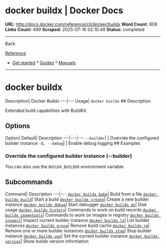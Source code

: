 # docker buildx | Docker Docs

**URL:** http://docs.docker.com/reference/cli/docker/buildx
**Word Count:** 808
**Links Count:** 499
**Scraped:** 2025-07-16 02:10:49
**Status:** completed

---

Back

[Reference](https://docs.docker.com/reference/)

  * [Get started](http://docs.docker.com/get-started/)   * [Guides](http://docs.docker.com/guides/)   * [Manuals](http://docs.docker.com/manuals/)

* * *

# docker buildx

Description| Docker Buildx   ---|---   Usage| `docker buildx`      ## Description

Extended build capabilities with BuildKit

## Options

Option| Default| Description   ---|---|---   `--builder`| | Override the configured builder instance   `-D, --debug`| | Enable debug logging      ## Examples

### Override the configured builder instance \(--builder\)

You can also use the `BUILDX_BUILDER` environment variable.

## Subcommands

Command| Description   ---|---   [`docker buildx bake`](https://docs.docker.com/reference/cli/docker/buildx/bake/)| Build from a file   [`docker buildx build`](https://docs.docker.com/reference/cli/docker/buildx/build/)| Start a build   [`docker buildx create`](https://docs.docker.com/reference/cli/docker/buildx/create/)| Create a new builder instance   [`docker buildx debug`](https://docs.docker.com/reference/cli/docker/buildx/debug/)| Start debugger   [`docker buildx du`](https://docs.docker.com/reference/cli/docker/buildx/du/)| Disk usage   [`docker buildx history`](https://docs.docker.com/reference/cli/docker/buildx/history/)| Commands to work on build records   [`docker buildx imagetools`](https://docs.docker.com/reference/cli/docker/buildx/imagetools/)| Commands to work on images in registry   [`docker buildx inspect`](https://docs.docker.com/reference/cli/docker/buildx/inspect/)| Inspect current builder instance   [`docker buildx ls`](https://docs.docker.com/reference/cli/docker/buildx/ls/)| List builder instances   [`docker buildx prune`](https://docs.docker.com/reference/cli/docker/buildx/prune/)| Remove build cache   [`docker buildx rm`](https://docs.docker.com/reference/cli/docker/buildx/rm/)| Remove one or more builder instances   [`docker buildx stop`](https://docs.docker.com/reference/cli/docker/buildx/stop/)| Stop builder instance   [`docker buildx use`](https://docs.docker.com/reference/cli/docker/buildx/use/)| Set the current builder instance   [`docker buildx version`](https://docs.docker.com/reference/cli/docker/buildx/version/)| Show buildx version information